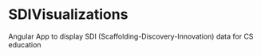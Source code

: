 # SDIVisualizations
Angular App to display SDI (Scaffolding-Discovery-Innovation) data for CS education
